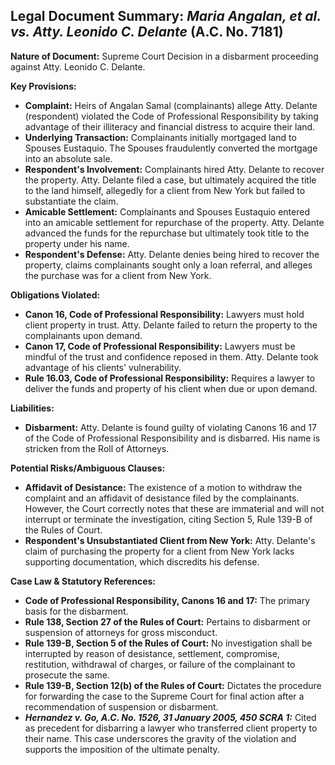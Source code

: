 ## Legal Document Summary: *Maria Angalan, et al. vs. Atty. Leonido C. Delante* (A.C. No. 7181)

**Nature of Document:** Supreme Court Decision in a disbarment proceeding against Atty. Leonido C. Delante.

**Key Provisions:**

*   **Complaint:** Heirs of Angalan Samal (complainants) allege Atty. Delante (respondent) violated the Code of Professional Responsibility by taking advantage of their illiteracy and financial distress to acquire their land.
*   **Underlying Transaction:** Complainants initially mortgaged land to Spouses Eustaquio. The Spouses fraudulently converted the mortgage into an absolute sale.
*   **Respondent's Involvement:** Complainants hired Atty. Delante to recover the property. Atty. Delante filed a case, but ultimately acquired the title to the land himself, allegedly for a client from New York but failed to substantiate the claim.
*   **Amicable Settlement:** Complainants and Spouses Eustaquio entered into an amicable settlement for repurchase of the property. Atty. Delante advanced the funds for the repurchase but ultimately took title to the property under his name.
*   **Respondent's Defense:** Atty. Delante denies being hired to recover the property, claims complainants sought only a loan referral, and alleges the purchase was for a client from New York.

**Obligations Violated:**

*   **Canon 16, Code of Professional Responsibility:**  Lawyers must hold client property in trust.  Atty. Delante failed to return the property to the complainants upon demand.
*   **Canon 17, Code of Professional Responsibility:** Lawyers must be mindful of the trust and confidence reposed in them. Atty. Delante took advantage of his clients' vulnerability.
*   **Rule 16.03, Code of Professional Responsibility:** Requires a lawyer to deliver the funds and property of his client when due or upon demand.

**Liabilities:**

*   **Disbarment:**  Atty. Delante is found guilty of violating Canons 16 and 17 of the Code of Professional Responsibility and is disbarred. His name is stricken from the Roll of Attorneys.

**Potential Risks/Ambiguous Clauses:**

*   **Affidavit of Desistance:** The existence of a motion to withdraw the complaint and an affidavit of desistance filed by the complainants. However, the Court correctly notes that these are immaterial and will not interrupt or terminate the investigation, citing Section 5, Rule 139-B of the Rules of Court.
*   **Respondent's Unsubstantiated Client from New York:** Atty. Delante's claim of purchasing the property for a client from New York lacks supporting documentation, which discredits his defense.

**Case Law & Statutory References:**

*   **Code of Professional Responsibility, Canons 16 and 17:** The primary basis for the disbarment.
*   **Rule 138, Section 27 of the Rules of Court:** Pertains to disbarment or suspension of attorneys for gross misconduct.
*   **Rule 139-B, Section 5 of the Rules of Court:** No investigation shall be interrupted by reason of desistance, settlement, compromise, restitution, withdrawal of charges, or failure of the complainant to prosecute the same.
*   **Rule 139-B, Section 12(b) of the Rules of Court:**  Dictates the procedure for forwarding the case to the Supreme Court for final action after a recommendation of suspension or disbarment.
*   ***Hernandez v. Go, A.C. No. 1526, 31 January 2005, 450 SCRA 1:***  Cited as precedent for disbarring a lawyer who transferred client property to their name. This case underscores the gravity of the violation and supports the imposition of the ultimate penalty.
